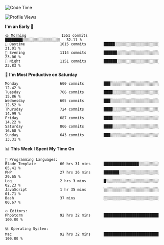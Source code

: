<!--START_SECTION:waka-->
![Code Time](http://img.shields.io/badge/Code%20Time-3%2C856%20hrs%2054%20mins-blue)

![Profile Views](http://img.shields.io/badge/Profile%20Views-1-blue)

**I'm an Early 🐤** 

```text
🌞 Morning                1551 commits        ████████░░░░░░░░░░░░░░░░░   32.11 % 
🌆 Daytime                1015 commits        █████░░░░░░░░░░░░░░░░░░░░   21.01 % 
🌃 Evening                1114 commits        ██████░░░░░░░░░░░░░░░░░░░   23.06 % 
🌙 Night                  1151 commits        ██████░░░░░░░░░░░░░░░░░░░   23.83 % 
```
📅 **I'm Most Productive on Saturday** 

```text
Monday                   600 commits         ███░░░░░░░░░░░░░░░░░░░░░░   12.42 % 
Tuesday                  766 commits         ████░░░░░░░░░░░░░░░░░░░░░   15.86 % 
Wednesday                605 commits         ███░░░░░░░░░░░░░░░░░░░░░░   12.52 % 
Thursday                 724 commits         ████░░░░░░░░░░░░░░░░░░░░░   14.99 % 
Friday                   687 commits         ████░░░░░░░░░░░░░░░░░░░░░   14.22 % 
Saturday                 806 commits         ████░░░░░░░░░░░░░░░░░░░░░   16.68 % 
Sunday                   643 commits         ███░░░░░░░░░░░░░░░░░░░░░░   13.31 % 
```


📊 **This Week I Spent My Time On** 

```text
💬 Programming Languages: 
Blade Template           60 hrs 31 mins      ████████████████░░░░░░░░░   65.41 % 
PHP                      27 hrs 26 mins      ███████░░░░░░░░░░░░░░░░░░   29.65 % 
Log                      2 hrs 3 mins        █░░░░░░░░░░░░░░░░░░░░░░░░   02.23 % 
JavaScript               1 hr 35 mins        ░░░░░░░░░░░░░░░░░░░░░░░░░   01.71 % 
Bash                     37 mins             ░░░░░░░░░░░░░░░░░░░░░░░░░   00.67 % 

🔥 Editors: 
PhpStorm                 92 hrs 32 mins      █████████████████████████   100.00 % 

💻 Operating System: 
Mac                      92 hrs 32 mins      █████████████████████████   100.00 % 
```


<!--END_SECTION:waka-->
